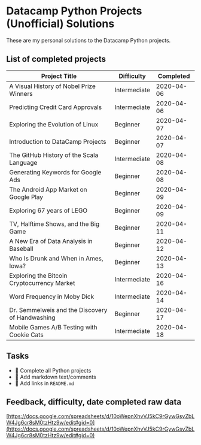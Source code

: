 # Datacamp Python Projects (Unofficial) Solutions

These are my personal solutions to the Datacamp Python projects. 

## List of completed projects

| Project Title                                   | Difficulty   | Completed  |
|-------------------------------------------------|--------------|------------|
| A Visual History of Nobel Prize Winners         | Intermediate | 2020-04-06 |
| Predicting Credit Card Approvals                | Intermediate | 2020-04-06 |
| Exploring the Evolution of Linux                | Beginner     | 2020-04-07 |
| Introduction to DataCamp Projects               | Beginner     | 2020-04-07 |
| The GitHub History of the Scala Language        | Intermediate | 2020-04-08 |
| Generating Keywords for Google Ads              | Beginner     | 2020-04-08 |
| The Android App Market on Google Play           | Beginner     | 2020-04-09 |
| Exploring 67 years of LEGO                      | Beginner     | 2020-04-09 |
| TV, Halftime Shows, and the Big Game            | Beginner     | 2020-04-11 |
| A New Era of Data Analysis in Baseball          | Beginner     | 2020-04-12 |
| Who Is Drunk and When in Ames, Iowa?            | Beginner     | 2020-04-13 |
| Exploring the Bitcoin Cryptocurrency Market     | Intermediate | 2020-04-16 |
| Word Frequency in Moby Dick                     | Intermediate | 2020-04-14 |
| Dr. Semmelweis and the Discovery of Handwashing | Beginner     | 2020-04-17 |
| Mobile Games A/B Testing with Cookie Cats       | Intermediate | 2020-04-18 |

## Tasks

- :dart: Complete all Python projects
- :scroll: Add markdown text/comments
- :link: Add links in `README.md`

## Feedback, difficulty, date completed raw data
[https://docs.google.com/spreadsheets/d/10oWepnXhvVJ5kC9rGywGsvZbLW4Jg6cr8sM0tzHtz9w/edit#gid=0](https://docs.google.com/spreadsheets/d/10oWepnXhvVJ5kC9rGywGsvZbLW4Jg6cr8sM0tzHtz9w/edit#gid=0)
